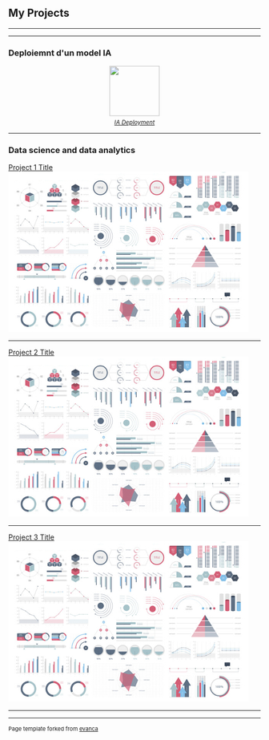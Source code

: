 ## My Projects

---
---
### Deploiemnt d'un model IA

<!-- [*<small>IA Deployment</small>*](/pages/deploiement_ia) -->

<div align="center">
    <img src="images/deployementlamdada.png?raw=true" width="100" height="100"/>
    <br/>
    <a href="/pages/deploiement_ia"><i><small>IA Deployment</small></i></a>
</div>


---

### Data science and data analytics 

[Project 1 Title](/sample_page)
<img src="images/dummy_thumbnail.jpg?raw=true"/>

---
[Project 2 Title](/pdf/sample_presentation.pdf)
<img src="images/dummy_thumbnail.jpg?raw=true"/>

---
[Project 3 Title](http://example.com/)
<img src="images/dummy_thumbnail.jpg?raw=true"/>

---
<!--
### Category Name 2

- [Project 1 Title](http://example.com/)
- [Project 2 Title](http://example.com/)
- [Project 3 Title](http://example.com/)
- [Project 4 Title](http://example.com/)
- [Project 5 Title](http://example.com/)

---

---
### Tout savoir sur Git
[Project 1 Title](/pages/sample_page_copy)
<img src="images/dummy_thumbnail.jpg?raw=true"/>

-->


---
<p style="font-size:11px">Page template forked from <a href="https://github.com/evanca/quick-portfolio">evanca</a></p>
<!-- Remove above link if you don't want to attibute -->
